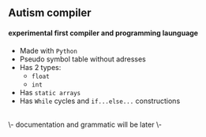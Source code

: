 ## Autism compiler
#### experimental first compiler and programming launguage
- Made with ```Python```
- Pseudo symbol table without adresses
- Has 2 types:
  - ```float```
  - ```int```
- Has ```static arrays``` 
- Has ```While``` cycles and ```if...else...``` constructions

</br> 
\- documentation and grammatic will be later \-

